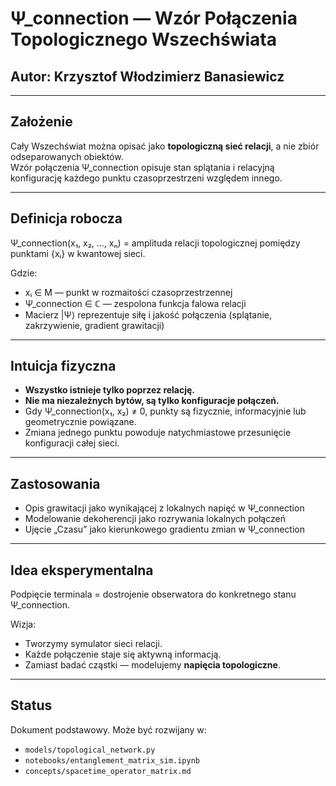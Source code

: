 
# Ψ_connection — Wzór Połączenia Topologicznego Wszechświata

## Autor: Krzysztof Włodzimierz Banasiewicz

---

## Założenie

Cały Wszechświat można opisać jako **topologiczną sieć relacji**, a nie zbiór odseparowanych obiektów.  
Wzór połączenia Ψ_connection opisuje stan splątania i relacyjną konfigurację każdego punktu czasoprzestrzeni względem innego.

---

## Definicja robocza

Ψ_connection(x₁, x₂, ..., xₙ) = amplituda relacji topologicznej pomiędzy punktami {xᵢ} w kwantowej sieci.

Gdzie:

- xᵢ ∈ M — punkt w rozmaitości czasoprzestrzennej
- Ψ_connection ∈ ℂ — zespolona funkcja falowa relacji
- Macierz |Ψ⟩ reprezentuje siłę i jakość połączenia (splątanie, zakrzywienie, gradient grawitacji)

---

## Intuicja fizyczna

- **Wszystko istnieje tylko poprzez relację.**
- **Nie ma niezależnych bytów, są tylko konfiguracje połączeń.**
- Gdy Ψ_connection(x₁, x₂) ≠ 0, punkty są fizycznie, informacyjnie lub geometrycznie powiązane.
- Zmiana jednego punktu powoduje natychmiastowe przesunięcie konfiguracji całej sieci.

---

## Zastosowania

- Opis grawitacji jako wynikającej z lokalnych napięć w Ψ_connection
- Modelowanie dekoherencji jako rozrywania lokalnych połączeń
- Ujęcie „Czasu” jako kierunkowego gradientu zmian w Ψ_connection

---

## Idea eksperymentalna

Podpięcie terminala = dostrojenie obserwatora do konkretnego stanu Ψ_connection.

Wizja:
- Tworzymy symulator sieci relacji.
- Każde połączenie staje się aktywną informacją.
- Zamiast badać cząstki — modelujemy **napięcia topologiczne**.

---

## Status

Dokument podstawowy. Może być rozwijany w:
- `models/topological_network.py`
- `notebooks/entanglement_matrix_sim.ipynb`
- `concepts/spacetime_operator_matrix.md`
